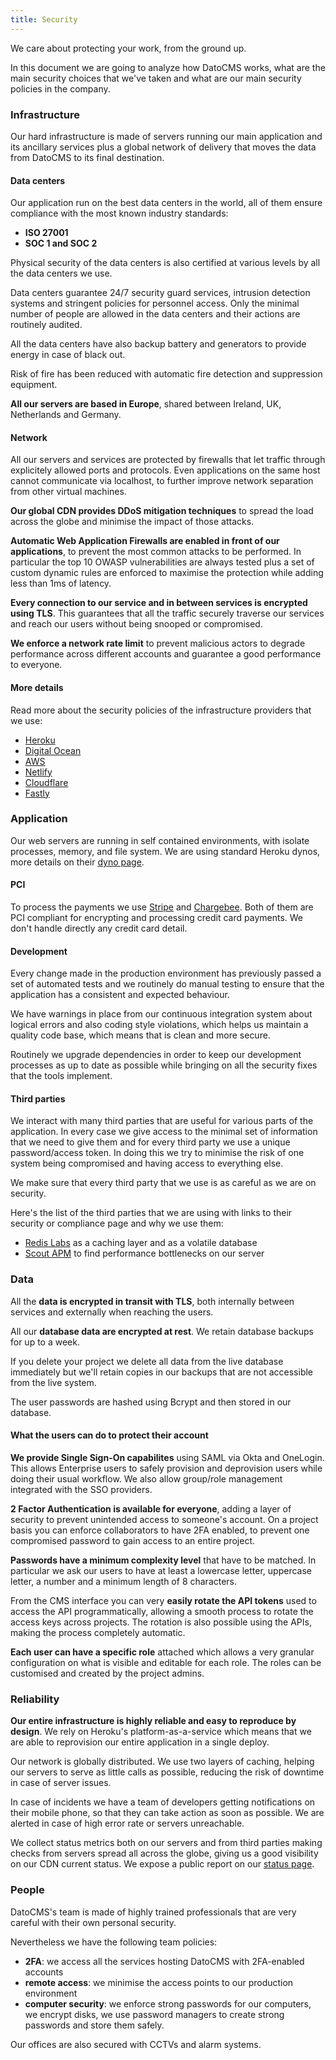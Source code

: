 ```yaml
---
title: Security
---
```


We care about protecting your work, from the ground up.

In this document we are going to analyze how DatoCMS works, what are the main security choices that we've taken and what are our main security policies in the company.


### Infrastructure

Our hard infrastructure is made of servers running our main application and its ancillary services plus a global network of delivery that moves the data from DatoCMS to its final destination.

#### Data centers

Our application run on the best data centers in the world, all of them ensure compliance with the most known industry standards:

 - **ISO 27001**
 - **SOC 1 and SOC 2**

Physical security of the data centers is also certified at various levels by all the data centers we use.

Data centers guarantee 24/7 security guard services, intrusion detection systems and stringent policies for personnel access. Only the minimal number of people are allowed in the data centers and their actions are routinely audited.

All the data centers have also backup battery and generators to provide energy in case of black out.

Risk of fire has been reduced with automatic fire detection and suppression equipment.

**All our servers are based in Europe**, shared between Ireland, UK, Netherlands and Germany.

#### Network

All our servers and services are protected by firewalls that let traffic through explicitely allowed ports and protocols. Even applications on the same host cannot communicate via localhost, to further improve network separation from other virtual machines.

**Our global CDN provides DDoS mitigation techniques** to spread the load across the globe and minimise the impact of those attacks.

**Automatic Web Application Firewalls are enabled in front of our applications**, to prevent the most common attacks to be performed. In particular the top 10 OWASP vulnerabilities are always tested plus a set of custom dynamic rules are enforced to maximise the protection while adding less than 1ms of latency.

**Every connection to our service and in between services is encrypted using TLS**. This guarantees that all the traffic securely traverse our services and reach our users without being snooped or compromised.

**We enforce a network rate limit** to prevent malicious actors to degrade performance across different accounts and guarantee a good performance to everyone.

#### More details

Read more about the security policies of the infrastructure providers that we use:
 - [Heroku](https://www.heroku.com/policy/security)
 - [Digital Ocean](https://www.digitalocean.com/legal/compliance/)
 - [AWS](https://aws.amazon.com/security/)
 - [Netlify](https://www.netlify.com/security/)
 - [Cloudflare](https://www.cloudflare.com/security/)
 - [Fastly](https://docs.fastly.com/en/guides/security-program)


### Application

Our web servers are running in self contained environments, with isolate processes, memory, and file system. We are using standard Heroku dynos, more details on their [dyno page](https://devcenter.heroku.com/articles/dynos#isolation-and-security).

#### PCI

To process the payments we use [Stripe](https://stripe.com/docs/security/stripe) and [Chargebee](https://www.chargebee.com/security/). Both of them are PCI compliant for encrypting and processing credit card payments. We don't handle directly any credit card detail.

#### Development

Every change made in the production environment has previously passed a set of automated tests and we routinely do manual testing to ensure that the application has a consistent and expected behaviour.

We have warnings in place from our continuous integration system about logical errors and also coding style violations, which helps us maintain a quality code base, which means that is clean and more secure.

Routinely we upgrade dependencies in order to keep our development processes as up to date as possible while bringing on all the security fixes that the tools implement.

#### Third parties

We interact with many third parties that are useful for various parts of the application. In every case we give access to the minimal set of information that we need to give them and for every third party we use a unique password/access token. In doing this we try to minimise the risk of one system being compromised and having access to everything else.

We make sure that every third party that we use is as careful as we are on security.

Here's the list of the third parties that we are using with links to their security or compliance page and why we use them:

 - [Redis Labs](https://redislabs.com/company/compliance-and-privacy/) as a caching layer and as a volatile database
 - [Scout APM](https://docs.scoutapm.com/#security) to find performance bottlenecks on our server


### Data

All the **data is encrypted in transit with TLS**, both internally between services and externally when reaching the users.

All our **database data are encrypted at rest**. We retain database backups for up to a week.

If you delete your project we delete all data from the live database immediately but we'll retain copies in our backups that are not accessible from the live system.

The user passwords are hashed using Bcrypt and then stored in our database.

#### What the users can do to protect their account

**We provide Single Sign-On capabilites** using SAML via Okta and OneLogin. This allows Enterprise users to safely provision and deprovision users while doing their usual workflow. We also allow group/role management integrated with the SSO providers.

**2 Factor Authentication is available for everyone**, adding a layer of security to prevent unintended access to someone's account. On a project basis you can enforce collaborators to have 2FA enabled, to prevent one compromised password to gain access to an entire project.

**Passwords have a minimum complexity level** that have to be matched. In particular we ask our users to have at least a lowercase letter, uppercase letter, a number and a minimum length of 8 characters.

From the CMS interface you can very **easily rotate the API tokens** used to access the API programmatically, allowing a smooth process to rotate the access keys across projects. The rotation is also possible using the APIs, making the process completely automatic.

**Each user can have a specific role** attached which allows a very granular configuration on what is visible and editable for each role. The roles can be customised and created by the project admins.


### Reliability

**Our entire infrastructure is highly reliable and easy to reproduce by design**. We rely on Heroku's platform-as-a-service which means that we are able to reprovision our entire application in a single deploy.

Our network is globally distributed. We use two layers of caching, helping our servers to serve as little calls as possible, reducing the risk of downtime in case of server issues.

In case of incidents we have a team of developers getting notifications on their mobile phone, so that they can take action as soon as possible. We are alerted in case of high error rate or servers unreachable.

We collect status metrics both on our servers and from third parties making checks from servers spread all across the globe, giving us a good visibility on our CDN current status. We expose a public report on our [status page](https://status.datocms.com/).


### People

DatoCMS's team is made of highly trained professionals that are very careful with their own personal security.

Nevertheless we have the following team policies:

 - **2FA**: we access all the services hosting DatoCMS with 2FA-enabled accounts
 - **remote access**: we minimise the access points to our production environment
 - **computer security**: we enforce strong passwords for our computers, we encrypt disks, we use password managers to create strong passwords and store them safely.

Our offices are also secured with CCTVs and alarm systems.